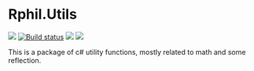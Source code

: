 # Rphil.Utils

![](https://img.shields.io/github/license/ronald245/rphil.utils.svg?style=flat)
[![Build status](https://ci.appveyor.com/api/projects/status/k8sjich830b3xdl3?svg=true)](https://ci.appveyor.com/project/ronald245/rphil-utils)
![](https://img.shields.io/travis/com/ronald245/Rphil.Utils.svg?style=flat)
![](https://img.shields.io/codecov/c/gh/ronald245/Rphil.Utils.svg?style=flat)

This is a package of c# utility functions, 
mostly related to math and some reflection.

